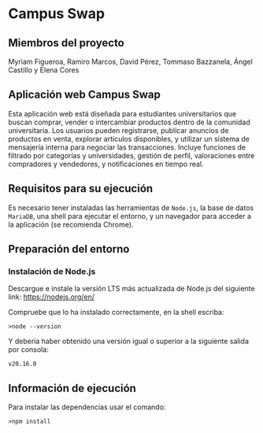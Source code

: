 # **Campus Swap**

## Miembros del proyecto
Myriam Figueroa, Ramiro Marcos, David Pérez, Tommaso Bazzanela, Ángel Castillo y Elena Cores

## Aplicación web Campus Swap
Esta aplicación web está diseñada para estudiantes universitarios que buscan comprar, vender o intercambiar productos dentro de la comunidad universitaria. Los usuarios pueden registrarse, publicar anuncios de productos en venta, explorar artículos disponibles, y utilizar un sistema de mensajería interna para negociar las transacciones. Incluye funciones de filtrado por categorías y universidades, gestión de perfil, valoraciones entre compradores y vendedores, y notificaciones en tiempo real. 

## Requisitos para su ejecución
Es necesario tener instaladas las herramientas de `Node.js`, la base de datos `MariaDB`, una shell para ejecutar el entorno, y un navegador para acceder a la aplicación (se recomienda Chrome).

## Preparación del entorno 
### Instalación de Node.js
Descargue e instale la versión LTS más actualizada de Node.js del siguiente link: https://nodejs.org/en/

Compruebe que lo ha instalado correctamente, en la shell escriba:
~~~
>node --version
~~~
Y debería haber obtenido una versión igual o superior a la siguiente salida por consola:
~~~
v20.16.0
~~~

## Información de ejecución
Para instalar las dependencias usar el comando:
~~~
>npm install
~~~
